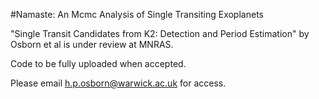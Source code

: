 #Namaste: An Mcmc Analysis of Single Transiting Exoplanets

"Single Transit Candidates from K2: Detection and Period Estimation" by Osborn et al is under review at MNRAS.

Code to be fully uploaded when accepted.

Please email h.p.osborn@warwick.ac.uk for access. 
